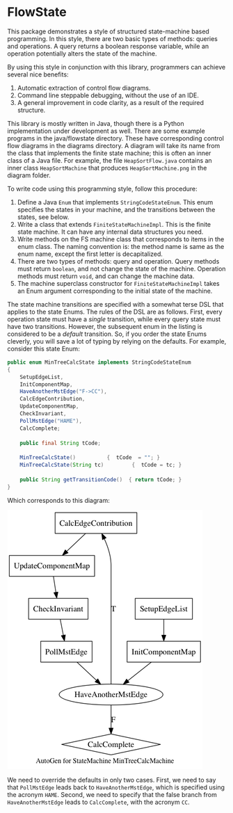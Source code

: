 # FlowState

This package demonstrates a style of structured state-machine based programming.
In this style, there are two basic types of methods: queries and operations.
A query returns a boolean response variable, while an operation potentially alters the state of the machine.

By using this style in conjunction with this library, programmers can achieve several nice benefits:

1. Automatic extraction of control flow diagrams. 
1. Command line steppable debugging, without the use of an IDE.
1. A general improvement in code clarity, as a result of the required structure. 


This library is mostly written in Java, though there is a Python implementation under development as well.
There are some example programs in the java/flowstate directory.
These have corresponding control flow diagrams in the diagrams directory. 
A diagram will take its name from the class that implements the finite state machine;
this is often an inner class of a Java file. 
For example, the file `HeapSortFlow.java` contains an inner class `HeapSortMachine` that produces `HeapSortMachine.png` in the diagram folder.

To write code using this programming style, follow this procedure:

1. Define a Java `Enum` that implements `StringCodeStateEnum`. 
This enum specifies the states in your machine, and the transitions between the states, see below.
1. Write a class that extends `FiniteStateMachineImpl`. This is the finite state machine. 
It can have any internal data structures you need.
1. Write methods on the FS machine class that corresponds to items in the enum class. 
The naming convention is: the method name is same as the enum name, except the first letter is decapitalized.
1. There are two types of methods: query and operation. 
Query methods must return `boolean`, and not change the state of the machine. 
Operation methods must return `void`, and can change the machine data.
1. The machine superclass constructor for `FiniteStateMachineImpl` takes an Enum argument
	corresponding to the initial state of the machine.
	
	
The state machine transitions are specified with a somewhat terse DSL that applies to the state Enums.
The rules of the DSL are as follows. 
First, every operation state must have a *single* transition, while every query state must have two transitions.
However, the subsequent enum in the listing is considered to be a *default* transition.
So, if you order the state Enums cleverly, you will save a lot of typing by relying on the defaults.
For example, consider this state Enum:


```java
public enum MinTreeCalcState implements StringCodeStateEnum
{
	SetupEdgeList,
	InitComponentMap,
	HaveAnotherMstEdge("F->CC"),
	CalcEdgeContribution,
	UpdateComponentMap, 
	CheckInvariant,
	PollMstEdge("HAME"),
	CalcComplete;
	
	public final String tCode;
	
	MinTreeCalcState() 			{  tCode  = ""; }	
	MinTreeCalcState(String tc) 		{  tCode = tc; }	
	
	public String getTransitionCode()  { return tCode; }		
}
```

Which corresponds to this diagram: 

![MinTreeCalc](/diagram/MinTreeCalcMachine.png)

We need to override the defaults in only two cases. 
First, we need to say that `PollMstEdge` leads back to `HaveAnotherMstEdge`, 
	which is specified using the acronym `HAME`.
Second, we need to specify that the false branch from `HaveAnotherMstEdge`
	leads to `CalcComplete`, with the acronym `CC`.

